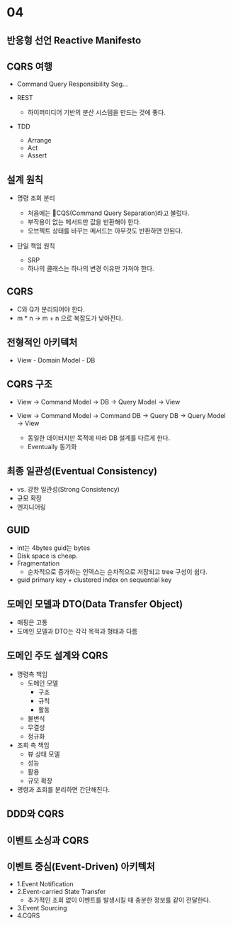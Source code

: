 # 04

## 반응형 선언 Reactive Manifesto

## CQRS 여행

- Command Query Responsibility Seg...

- REST
  - 하이퍼미디어 기반의 분산 시스템을 만드는 것에 좋다.

- TDD
  - Arrange
  - Act
  - Assert

## 설계 원칙

- 명령 조회 분리
  - 처음에는 CQS(Command Query Separation)라고 불렀다.
  - 부작용이 없는 메서드만 값을 반환해야 한다.
  - 오브젝트 상태를 바꾸는 메서드는 아무것도 반환하면 안된다.

- 단일 책임 원칙
  - SRP
  - 하나의 클래스는 하나의 변경 이유만 가져야 한다.

## CQRS

- C와 Q가 분리되어야 한다.
- m * n -> m + n 으로 복잡도가 낮아진다.

## 전형적인 아키텍처

- View - Domain Model - DB

## CQRS 구조

- View -> Command Model -> DB -> Query Model -> View

- View -> Command Model -> Command DB -> Query DB -> Query Model -> View
  - 동일한 데이터지만 목적에 따라 DB 설계를 다르게 한다.
  - Eventually 동기화

## 최종 일관성(Eventual Consistency)

- vs. 강한 일관성(Strong Consistency)
- 규모 확장
- 엔지니어링

## GUID

- int는 4bytes guid는 bytes
- Disk space is cheap.
- Fragmentation
  - 순차적으로 증가하는 인덱스는 순차적으로 저장되고 tree 구성이 쉽다.
- guid primary key + clustered index on sequential key

## 도메인 모델과 DTO(Data Transfer Object)

- 매핑은 고통
- 도메인 모델과 DTO는 각각 목적과 형태과 다름

## 도메인 주도 설계와 CQRS

- 명령측 책임
  - 도메인 모델
    - 구조
    - 규칙
    - 활동
  - 불변식
  - 무결성
  - 정규화
- 조회 측 책임
  - 뷰 상태 모델
  - 성능
  - 활용
  - 규모 확장
- 명령과 조회를 분리하면 간단해진다.

## DDD와 CQRS

## 이벤트 소싱과 CQRS

## 이벤트 중심(Event-Driven) 아키텍처

- 1.Event Notification
- 2.Event-carried State Transfer
  - 추가적인 조회 없이 이벤트를 발생시킬 때 충분한 정보를 같이 전달한다.
- 3.Event Sourcing
- 4.CQRS
